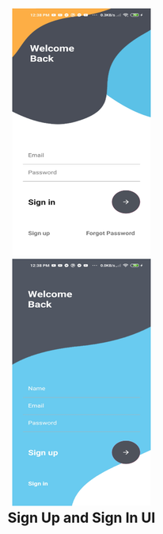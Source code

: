 <h1 align="center">
<img src="/image (1).jpg" width="280" height="498" alt="Video 1"/>
<img src="/image (2).jpg" width="280" height="498" alt="Screenshot 1"/>
<br/>
Sign Up and Sign In UI
</h1>
